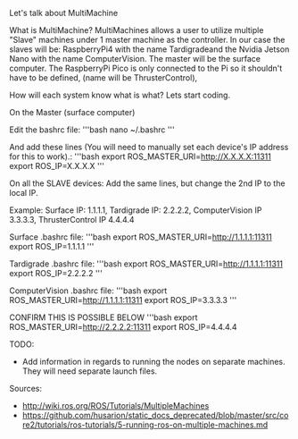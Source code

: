 Let's talk about MultiMachine

What is MultiMachine?
MultiMachines allows a user to utilize multiple "Slave" machines under 1 master machine as the controller. In our case the slaves will be: RaspberryPi4 with the name Tardigradeand the Nvidia Jetson Nano with the name ComputerVision. The master will be the surface computer. The RaspberryPi Pico is only connected to the Pi so it shouldn't have to be defined, (name will be ThrusterControl), 

How will each system know what is what? 
Lets start coding.

On the Master (surface computer)

Edit the bashrc file:
'''bash
nano ~/.bashrc
'''

And add these lines (You will need to manually set each device's IP address for this to work).:
'''bash
export ROS_MASTER_URI=http://X.X.X.X:11311
export ROS_IP=X.X.X.X
'''

On all the SLAVE devices:
Add the same lines, but change the 2nd IP to the local IP.

Example:
Surface IP: 1.1.1.1, Tardigrade IP: 2.2.2.2, ComputerVision IP 3.3.3.3, ThrusterControl IP 4.4.4.4

Surface .bashrc file:
'''bash
export ROS_MASTER_URI=http://1.1.1.1:11311
export ROS_IP=1.1.1.1
'''

Tardigrade .bashrc file:
'''bash
export ROS_MASTER_URI=http://1.1.1.1:11311
export ROS_IP=2.2.2.2
'''

ComputerVision .bashrc file:
'''bash
export ROS_MASTER_URI=http://1.1.1.1:11311
export ROS_IP=3.3.3.3
'''

CONFIRM THIS IS POSSIBLE BELOW
'''bash
export ROS_MASTER_URI=http://2.2.2.2:11311
export ROS_IP=4.4.4.4

TODO:
- Add information in regards to running the nodes on separate machines. They will need separate launch files. 

Sources: 
- http://wiki.ros.org/ROS/Tutorials/MultipleMachines
- https://github.com/husarion/static_docs_deprecated/blob/master/src/core2/tutorials/ros-tutorials/5-running-ros-on-multiple-machines.md
